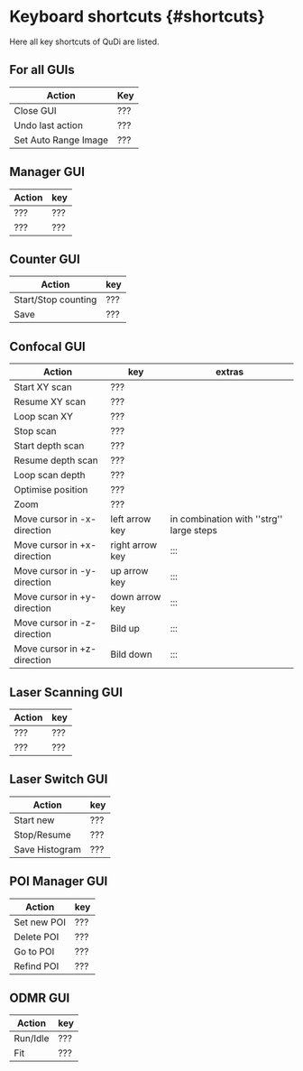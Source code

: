 # Keyboard shortcuts  {#shortcuts}


Here all key shortcuts of QuDi are listed.

## For all GUIs


| Action                 | Key
| ---------------------- | ----- |
|       Close GUI        |  ???  |
|    Undo last action    |  ???  |
|  Set Auto Range Image  |  ???  |


## Manager GUI

| Action | key  |
| ----- | ----- |
|  ???  |  ???  |
|  ???  |  ???  |


## Counter GUI

| Action                | key   |
| --------------------- | ----- |
|  Start/Stop counting  |  ???  |
|         Save          |  ???  |

## Confocal GUI


| Action                        | key               | extras                                     |
| ----------------------------- | ----------------- | ------------------------------------------ |
|         Start XY scan         |        ???        |                                            |
|        Resume XY scan         |        ???        |                                            |
|         Loop scan XY          |        ???        |                                            |
|           Stop scan           |        ???        |                                            |
|       Start depth scan        |        ???        |                                            |
|       Resume depth scan       |        ???        |                                            |
|        Loop scan depth        |        ???        |                                            |
|       Optimise position       |        ???        |                                            |
|             Zoom              |        ???        |                                            |
|  Move cursor in -x-direction  |  left arrow key   |  in combination with ''strg'' large steps  |
|  Move cursor in +x-direction  |  right arrow key  |                    :::                     |
|  Move cursor in -y-direction  |   up arrow key    |                    :::                     |
|  Move cursor in +y-direction  |  down arrow key   |                    :::                     |
|  Move cursor in -z-direction  |      Bild up      |                    :::                     |
|  Move cursor in +z-direction  |     Bild down     |                    :::                     |

## Laser Scanning GUI


| Action | key  |
| ----- | ----- |
|  ???  |  ???  |
|  ???  |  ???  |


## Laser  Switch GUI


| Action           | key   |
|------------------|-------|
|    Start new     |  ???  |
|   Stop/Resume    |  ???  |
|  Save Histogram  |  ???  |


## POI Manager GUI


| Action        | key   |
|---------------|-------|
|  Set new POI  |  ???  |
|  Delete POI   |  ???  |
|   Go to POI   |  ???  |
|  Refind POI   |  ???  |


## ODMR GUI


| Action     | key   |
| ---------- | ----- |
|  Run/Idle  |  ???  |
|    Fit     |  ???  |


